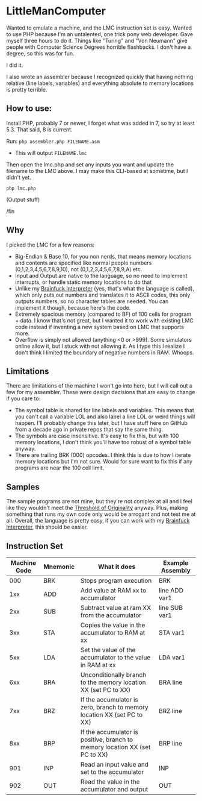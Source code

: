 # LittleManComputer
Wanted to emulate a machine, and the LMC instruction set is easy. Wanted to use PHP because I'm an untalented, one trick pony web developer. Gave myself three hours to do it. Things like "Turing" and "Von Neumann" give people with Computer Science Degrees horrible flashbacks. I don't have a degree, so this was for fun.

I did it.

I also wrote an assembler because I recognized quickly that having nothing relative (line labels, variables) and everything absolute to memory locations is pretty terrible.

## How to use:

Install PHP, probably 7 or newer, I forget what was added in 7, so try at least 5.3. That said, 8 is current.

Run:
`php assembler.php FILENAME.asm`
- This will output `FILENAME.lmc`

Then open the lmc.php and set any inputs you want and update the filename to the LMC above. I may make this CLI-based at sometime, but I didn't yet.

`php lmc.php`

(Output stuff)

/fin

## Why

I picked the LMC for a few reasons:
 - Big-Endian & Base 10, for you non nerds, that means memory locations and contents are specified like normal people numbers (0,1,2,3,4,5,6,7,8,9,10), not (0,1,2,3,4,5,6,7,8,9,A) etc.
 - Input and Output are native to the language, so no need to implement interrupts, or handle static memory locations to do that
 - Unlike my [Brainfuck Interpreter](https://github.com/rlerner/BrainFuckInterpreter) (yes, that's what the language is called), which only puts out numbers and translates it to ASCII codes, this only outputs numbers, so no character tables are needed. You can implement it though, because here's the code.
 - Extremely spacious memory (compared to BF) of 100 cells for program + data. I know that's not great, but I wanted it to work with existing LMC code instead if inventing a new system based on LMC that supports more.
 - Overflow is simply not allowed (anything <0 or >999). Some simulators online allow it, but I stuck with not allowing it. As I type this I realize I don't think I limited the boundary of negative numbers in RAM. Whoops.

## Limitations
There are limitations of the machine I won't go into here, but I will call out a few for my assembler. These were design decisions that are easy to change if you care to:
 - The symbol table is shared for line labels and variables. This means that you can't call a variable LOL and also label a line LOL or weird things will happen. I'll probably change this later, but I have stuff here on GitHub from a decade ago in private repos that say the same thing.
 - The symbols are case insensitive. It's easy to fix this, but with 100 memory locations, I don't think you'll have too robust of a symbol table anyway.
 - There are trailing BRK (000) opcodes. I think this is due to how I iterate memory locations but I'm not sure. Would for sure want to fix this if any programs are near the 100 cell limit.


## Samples
The sample programs are not mine, but they're not complex at all and I feel like they wouldn't meet the [Threshold of Originality](https://en.wikipedia.org/wiki/Threshold_of_originality) anyway. Plus, making something that runs my own code only would be arrogant and not test me at all. Overall, the language is pretty easy, if you can work with my [Brainfuck Interpreter](https://github.com/rlerner/BrainFuckInterpreter), this should be easier.


## Instruction Set
Machine Code  | Mnemonic | What it does | Example Assembly
------------- | ------------- | - | - |
000  | BRK | Stops program execution | BRK
1xx  | ADD | Add value at RAM xx to accumulator | line ADD var1
2xx  | SUB | Subtract value at ram XX from the accumulator | line SUB var1
3xx  | STA | Copies the value in the accumulator to RAM at xx | STA var1
5xx  | LDA | Set the value of the accumulator to the value in RAM at xx | LDA var1
6xx  | BRA | Unconditionally branch to the memory location XX (set PC to XX) | BRA line
7xx  | BRZ | If the accumulator is zero, branch to memory location XX (set PC to XX) | BRZ line
8xx  | BRP | If the accumulator is positive, branch to memory location XX (set PC to XX) | BRP line
901 | INP | Read an input value and set to the accumulator | INP
902 | OUT | Read the value in the accumulator and output | OUT





